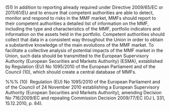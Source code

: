 (51) In addition to reporting already required under Directive 2009/65/EC or 2011/61/EU and to ensure that competent authorities are able to detect, monitor and respond to risks in the MMF market, MMFs should report to their competent authorities a detailed list of information on the MMF, including the type and characteristics of the MMF, portfolio indicators and information on the assets held in the portfolio. Competent authorities should collect that data in a consistent way throughout the Union in order to obtain a substantive knowledge of the main evolutions of the MMF market. To facilitate a collective analysis of potential impacts of the MMF market in the Union, such data should be transmitted to the European Supervisory Authority (European Securities and Markets Authority) (ESMA), established by Regulation (EU) No 1095/2010 of the European Parliament and of the Council (10), which should create a central database of MMFs.

%%% (10)  Regulation (EU) No 1095/2010 of the European Parliament and of the Council of 24 November 2010 establishing a European Supervisory Authority (European Securities and Markets Authority), amending Decision No 716/2009/EC and repealing Commission Decision 2009/77/EC (OJ L 331, 15.12.2010, p. 84).